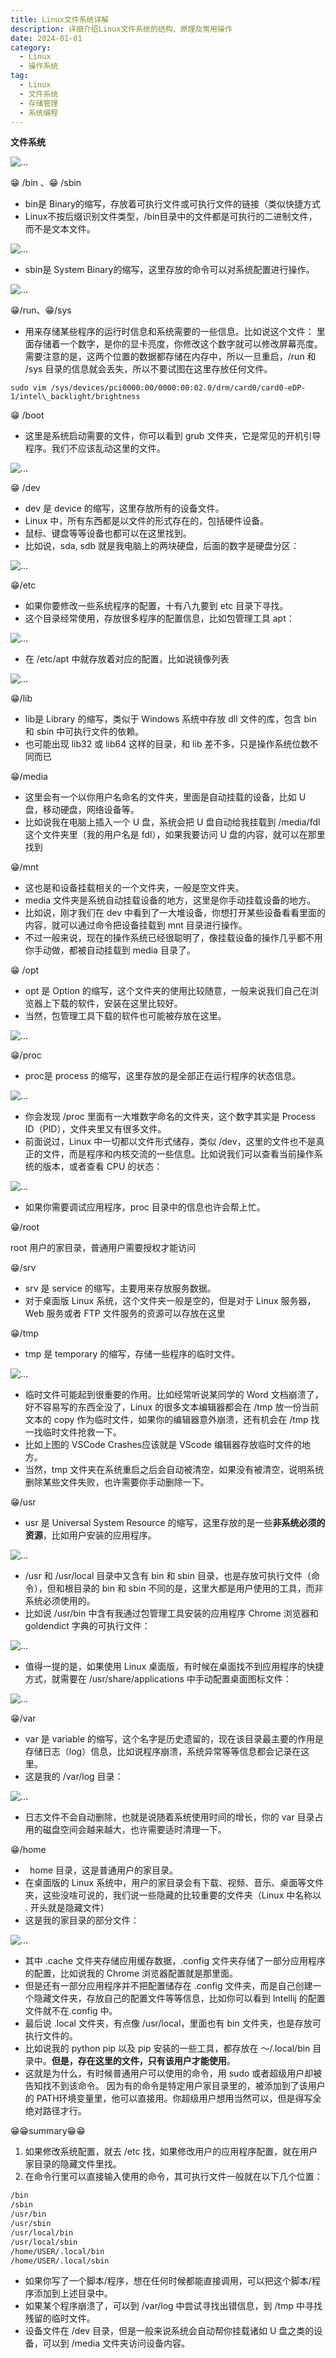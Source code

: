 ```yaml
---
title: Linux文件系统详解
description: 详细介绍Linux文件系统的结构、原理及常用操作
date: 2024-01-01
category:
  - Linux
  - 操作系统
tag:
  - Linux
  - 文件系统
  - 存储管理
  - 系统编程
---
```


**文件系统**

![...](images\文件系统.001.png)

😁 /bin 、😁 /sbin

- bin是 Binary的缩写，存放着可执行文件或可执行文件的链接（类似快捷方式
- Linux不按后缀识别文件类型，/bin目录中的文件都是可执行的二进制文件，而不是文本文件。

![...](images\文件系统.002.png)

- sbin是 System Binary的缩写，这里存放的命令可以对系统配置进行操作。

![...](images\文件系统.002.png)

😁/run、😁/sys

- 用来存储某些程序的运行时信息和系统需要的一些信息。比如说这个文件：
  里面存储着一个数字，是你的显卡亮度，你修改这个数字就可以修改屏幕亮度。
  需要注意的是，这两个位置的数据都存储在内存中，所以一旦重启，/run 和 /sys 目录的信息就会丢失，所以不要试图在这里存放任何文件。

```Plain Text
sudo vim /sys/devices/pci0000:00/0000:00:02.0/drm/card0/card0-eDP-1/intel\_backlight/brightness
```

😁 /boot

- 这里是系统启动需要的文件，你可以看到 grub 文件夹，它是常见的开机引导程序。我们不应该乱动这里的文件。

![...](images\文件系统.003.png)

😁 /dev

- dev 是 device 的缩写，这里存放所有的设备文件。
- Linux 中，所有东西都是以文件的形式存在的，包括硬件设备。
- 鼠标、键盘等等设备也都可以在这里找到。
- 比如说，sda, sdb 就是我电脑上的两块硬盘，后面的数字是硬盘分区：

![...](images\文件系统.004.png)

😁/etc

- 如果你要修改一些系统程序的配置，十有八九要到 etc 目录下寻找。
- 这个目录经常使用，存放很多程序的配置信息，比如包管理工具 apt：

![...](images\文件系统.004.png)

- 在 /etc/apt 中就存放着对应的配置，比如说镜像列表

![...](images\文件系统.005.png)

😁/lib

- lib是 Library 的缩写，类似于 Windows 系统中存放 dll 文件的库，包含 bin 和 sbin 中可执行文件的依赖。
- 也可能出现 lib32 或 lib64 这样的目录，和 lib 差不多，只是操作系统位数不同而已

😁/media

- 这里会有一个以你用户名命名的文件夹，里面是自动挂载的设备，比如 U 盘，移动硬盘，网络设备等。
- 比如说我在电脑上插入一个 U 盘，系统会把 U 盘自动给我挂载到 /media/fdl 这个文件夹里（我的用户名是 fdl），如果我要访问 U 盘的内容，就可以在那里找到

😁/mnt

- 这也是和设备挂载相关的一个文件夹，一般是空文件夹。
- media 文件夹是系统自动挂载设备的地方，这里是你手动挂载设备的地方。
- 比如说，刚才我们在 dev 中看到了一大堆设备，你想打开某些设备看看里面的内容，就可以通过命令把设备挂载到 mnt 目录进行操作。
- 不过一般来说，现在的操作系统已经很聪明了，像挂载设备的操作几乎都不用你手动做，都被自动挂载到 media 目录了。

😁 /opt

- opt 是 Option 的缩写，这个文件夹的使用比较随意，一般来说我们自己在浏览器上下载的软件，安装在这里比较好。
- 当然，包管理工具下载的软件也可能被存放在这里。

![...](images\文件系统.006.png)

😁/proc

- proc是 process 的缩写，这里存放的是全部正在运行程序的状态信息。

![...](images\文件系统.007.png)

- 你会发现 /proc 里面有一大堆数字命名的文件夹，这个数字其实是 Process ID（PID），文件夹里又有很多文件。
- 前面说过，Linux 中一切都以文件形式储存，类似 /dev，这里的文件也不是真正的文件，而是程序和内核交流的一些信息。比如说我们可以查看当前操作系统的版本，或者查看 CPU 的状态：

![...](images\文件系统.005.png)

- 如果你需要调试应用程序，proc 目录中的信息也许会帮上忙。



😁/root

root 用户的家目录，普通用户需要授权才能访问

😁/srv

- srv 是 service 的缩写，主要用来存放服务数据。
- 对于桌面版 Linux 系统，这个文件夹一般是空的，但是对于 Linux 服务器，Web 服务或者 FTP 文件服务的资源可以存放在这里

😁/tmp

- tmp 是 temporary 的缩写，存储一些程序的临时文件。

![...](images\文件系统.008.png)

- 临时文件可能起到很重要的作用。比如经常听说某同学的 Word 文档崩溃了，好不容易写的东西全没了，Linux 的很多文本编辑器都会在 /tmp 放一份当前文本的 copy 作为临时文件，如果你的编辑器意外崩溃，还有机会在 /tmp 找一找临时文件抢救一下。
- 比如上图的 VSCode Crashes应该就是 VScode 编辑器存放临时文件的地方。
- 当然，tmp 文件夹在系统重启之后会自动被清空，如果没有被清空，说明系统删除某些文件失败，也许需要你手动删除一下。

😁/usr

- usr 是 Universal System Resource 的缩写，这里存放的是一些**非系统必须的资源**，比如用户安装的应用程序。

![...](images\文件系统.009.png)

- /usr 和 /usr/local 目录中又含有 bin 和 sbin 目录，也是存放可执行文件（命令），但和根目录的 bin 和 sbin 不同的是，这里大都是用户使用的工具，而非系统必须使用的。
- 比如说 /usr/bin 中含有我通过包管理工具安装的应用程序 Chrome 浏览器和 goldendict 字典的可执行文件：

![...](images\文件系统.008.png)

- 值得一提的是，如果使用 Linux 桌面版，有时候在桌面找不到应用程序的快捷方式，就需要在 /usr/share/applications 中手动配置桌面图标文件：

![...](images\文件系统.010.png)

😁/var

- var 是 variable 的缩写，这个名字是历史遗留的，现在该目录最主要的作用是存储日志（log）信息，比如说程序崩溃，系统异常等等信息都会记录在这里。
- 这是我的 /var/log 目录：

![...](images\文件系统.007.png)

- 日志文件不会自动删除，也就是说随着系统使用时间的增长，你的 var 目录占用的磁盘空间会越来越大，也许需要适时清理一下。

😁/home

- ` `home 目录，这是普通用户的家目录。
- 在桌面版的 Linux 系统中，用户的家目录会有下载、视频、音乐、桌面等文件夹，这些没啥可说的，我们说一些隐藏的比较重要的文件夹（Linux 中名称以 . 开头就是隐藏文件）
- 这是我的家目录的部分文件：

![...](images\文件系统.011.png)

- 其中 .cache 文件夹存储应用缓存数据，.config 文件夹存储了一部分应用程序的配置，比如说我的 Chrome 浏览器配置就是那里面。
- 但是还有一部分应用程序并不把配置储存在 .config 文件夹，而是自己创建一个隐藏文件夹，存放自己的配置文件等等信息，比如你可以看到 Intellij 的配置文件就不在.config 中。
- 最后说 .local 文件夹，有点像 /usr/local，里面也有 bin 文件夹，也是存放可执行文件的。
- 比如说我的 python pip 以及 pip 安装的一些工具，都存放在 ～/.local/bin 目录中。**但是，存在这里的文件，只有该用户才能使用**。
- 这就是为什么，有时候普通用户可以使用的命令，用 sudo 或者超级用户却被告知找不到该命令。
  因为有的命令是特定用户家目录里的，被添加到了该用户的 PATH环境变量里，他可以直接用。你超级用户想用当然可以，但是得写全绝对路径才行。

😁😁summary😁😁

1. 如果修改系统配置，就去 /etc 找，如果修改用户的应用程序配置，就在用户家目录的隐藏文件里找。
2. 在命令行里可以直接输入使用的命令，其可执行文件一般就在以下几个位置：

```Bash
/bin    
/sbin
/usr/bin
/usr/sbin
/usr/local/bin
/usr/local/sbin
/home/USER/.local/bin
/home/USER/.local/sbin
```
- 如果你写了一个脚本/程序，想在任何时候都能直接调用，可以把这个脚本/程序添加到上述目录中。
- 如果某个程序崩溃了，可以到 /var/log 中尝试寻找出错信息，到 /tmp 中寻找残留的临时文件。
- 设备文件在 /dev 目录，但是一般来说系统会自动帮你挂载诸如 U 盘之类的设备，可以到 /media 文件夹访问设备内容。


